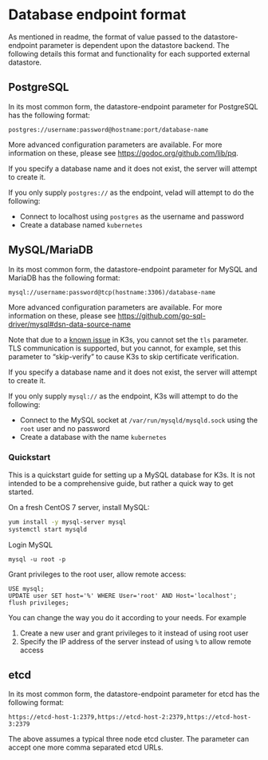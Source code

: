 [comment]: <> (Thanks to k3s and the original version of this document is 
https://rancher.com/docs/k3s/latest/en/installation/datastore/#datastore-endpoint-format-and-functionality)

# Database endpoint format

As mentioned in readme, the format of value passed to the datastore-endpoint parameter is dependent upon the datastore 
backend. The following details this format and functionality for each supported external datastore.

## PostgreSQL

In its most common form, the datastore-endpoint parameter for PostgreSQL has the following format:

`postgres://username:password@hostname:port/database-name`

More advanced configuration parameters are available. For more information on these, please see 
https://godoc.org/github.com/lib/pq.

If you specify a database name and it does not exist, the server will attempt to create it.

If you only supply `postgres://` as the endpoint, velad will attempt to do the following:

- Connect to localhost using `postgres` as the username and password
- Create a database named `kubernetes`

## MySQL/MariaDB

In its most common form, the datastore-endpoint parameter for MySQL and MariaDB has the following format:

`mysql://username:password@tcp(hostname:3306)/database-name`

More advanced configuration parameters are available. For more information on these, please see 
https://github.com/go-sql-driver/mysql#dsn-data-source-name

Note that due to a [known issue](https://github.com/rancher/k3s/issues/1093) in K3s, you cannot set the `tls` parameter. TLS communication is supported, but you cannot, for example, set this parameter to “skip-verify” to cause K3s to skip certificate verification.

If you specify a database name and it does not exist, the server will attempt to create it.

If you only supply `mysql://` as the endpoint, K3s will attempt to do the following:

- Connect to the MySQL socket at `/var/run/mysqld/mysqld.sock` using the `root` user and no password
- Create a database with the name `kubernetes`

### Quickstart

This is a quickstart guide for setting up a MySQL database for K3s. It is not intended to be a comprehensive guide, but rather a quick way to get started.

On a fresh CentOS 7 server, install MySQL:

```bash
yum install -y mysql-server mysql
systemctl start mysqld
```

Login MySQL
```shell
mysql -u root -p
```

Grant privileges to the root user, allow remote access:

```mysql
USE mysql;
UPDATE user SET host='%' WHERE User='root' AND Host='localhost'; 
flush privileges;
```

You can change the way you do it according to your needs. For example
1. Create a new user and grant privileges to it instead of using root user
2. Specify the IP address of the server instead of using `%` to allow remote access

## etcd

In its most common form, the datastore-endpoint parameter for etcd has the following format:

`https://etcd-host-1:2379,https://etcd-host-2:2379,https://etcd-host-3:2379`

The above assumes a typical three node etcd cluster. The parameter can accept one more comma separated etcd URLs.